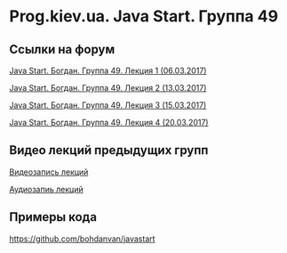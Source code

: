 Prog.kiev.ua. Java Start. Группа 49
===

## Cсылки на форум

[Java Start. Богдан. Группа 49. Лекция 1 (06.03.2017)](https://prog.kiev.ua/forum/index.php/topic,2811.0.html)

[Java Start. Богдан. Группа 49. Лекция 2 (13.03.2017)](https://prog.kiev.ua/forum/index.php/topic,2816.0.html)

[Java Start. Богдан. Группа 49. Лекция 3 (15.03.2017)](https://prog.kiev.ua/forum/index.php/topic,2825.0.html)

[Java Start. Богдан. Группа 49. Лекция 4 (20.03.2017)](https://prog.kiev.ua/forum/index.php/topic,2831.0.html)

## Видео лекций предыдущих групп

[Видеозапись лекций](https://mega.nz/#F!SRclnQQT)

[Аудиозапиь лекций](https://mega.nz/#F!GY8UjTBS)

## Примеры кода

https://github.com/bohdanvan/javastart
